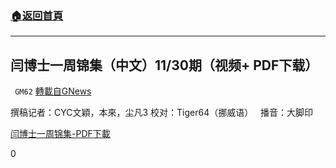 ###  [:house:返回首頁](https://github.com/ourhimalayas/txt)
---

## 闫博士一周锦集（中文）11/30期（视频+ PDF下载）
` GM62` [轉載自GNews](https://gnews.org/zh-hans/607369/)

撰稿记者：CYC文穎，本來，尘凡3
校对：Tiger64（挪威语）  
播音：大脚印

[闫博士一周锦集-PDF](https://gnews-media-offload.s3.amazonaws.com/wp-content/uploads/2020/12/01091822/11-30_Dr.Yan-p.pdf)[下載](https://gnews-media-offload.s3.amazonaws.com/wp-content/uploads/2020/12/01091822/11-30_Dr.Yan-p.pdf)



0
